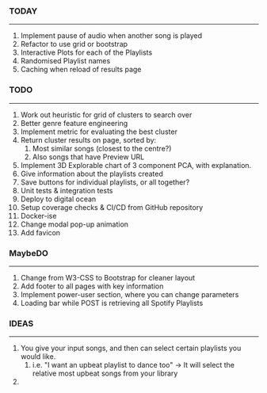 ### TODAY
***
1. Implement pause of audio when another song is played
2. Refactor to use grid or bootstrap
3. Interactive Plots for each of the Playlists
4. Randomised Playlist names
5. Caching when reload of results page


### TODO 
***
1. Work out heuristic for grid of clusters to search over
2. Better genre feature engineering
3. Implement metric for evaluating the best cluster
4. Return cluster results on page, sorted by:
   1. Most similar songs (closest to the centre?)
   2. Also songs that have Preview URL
5. Implement 3D Explorable chart of 3 component PCA, with explanation.
6. Give information about the playlists created
7. Save buttons for individual playlists, or all together?
8. Unit tests & integration tests
9. Deploy to digital ocean
10. Setup coverage checks & CI/CD from GitHub repository
11. Docker-ise
12. Change modal pop-up animation
13. Add favicon


### MaybeDO
***
1. Change from W3-CSS to Bootstrap for cleaner layout
2. Add footer to all pages with key information
3. Implement power-user section, where you can change parameters
4. Loading bar while POST is retrieving all Spotify Playlists


### IDEAS
***
1. You give your input songs, and then can select certain playlists you would like.
   1. i.e. "I want an upbeat playlist to dance too" -> It will select the relative most upbeat songs from your library
2. 